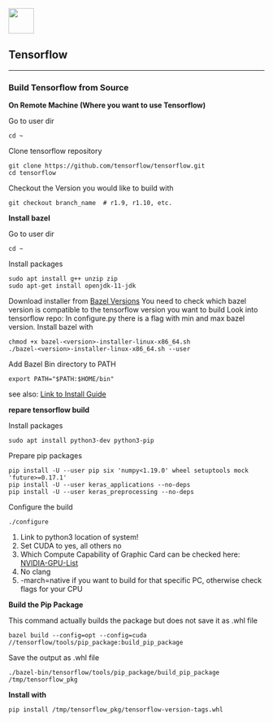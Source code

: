<img src="https://upload.wikimedia.org/wikipedia/commons/2/2d/Tensorflow_logo.svg" height="50px"></img>

## Tensorflow

---

### Build Tensorflow from Source

__On Remote Machine (Where you want to use Tensorflow)__

Go to user dir
```shell
cd ~
```
Clone tensorflow repository
```shell
git clone https://github.com/tensorflow/tensorflow.git
cd tensorflow
```
Checkout the Version you would like to build with 
```shell
git checkout branch_name  # r1.9, r1.10, etc.
```

__Install bazel__

Go to user dir
```shell
cd ~
```
Install packages
```shell
sudo apt install g++ unzip zip
sudo apt-get install openjdk-11-jdk
```
Download installer from [Bazel Versions](https://github.com/bazelbuild/bazel/releases) 
You need to check which bazel version is compatible to the tensorflow version you want to build
Look into tensorflow repo: 
In configure.py there is a flag with min and max bazel version.
Install bazel with
```shell
chmod +x bazel-<version>-installer-linux-x86_64.sh
./bazel-<version>-installer-linux-x86_64.sh --user
```
Add Bazel Bin directory to PATH 
```shell
export PATH="$PATH:$HOME/bin"
```
see also: [Link to Install Guide](https://docs.bazel.build/versions/master/install-ubuntu.html#install-with-installer-ubuntu)

__repare tensorflow build__

Install packages
```shell
sudo apt install python3-dev python3-pip
```
Prepare pip packages
```shell
pip install -U --user pip six 'numpy<1.19.0' wheel setuptools mock 'future>=0.17.1'
pip install -U --user keras_applications --no-deps
pip install -U --user keras_preprocessing --no-deps
```
Configure the build
```shell
./configure
```
1) Link to python3 location of system!
2) Set CUDA to yes, all others no
3) Which Compute Capability of Graphic Card can be checked here: [NVIDIA-GPU-List](https://developer.nvidia.com/cuda-gpus)
4) No clang
5) -march=native if you want to build for that specific PC, otherwise check flags for your CPU

__Build the Pip Package__

This command actually builds the package but does not save it as .whl file
```shell
bazel build --config=opt --config=cuda //tensorflow/tools/pip_package:build_pip_package
```
Save the output as .whl file
```shell
./bazel-bin/tensorflow/tools/pip_package/build_pip_package /tmp/tensorflow_pkg
```

__Install with__

```shell
pip install /tmp/tensorflow_pkg/tensorflow-version-tags.whl
```
